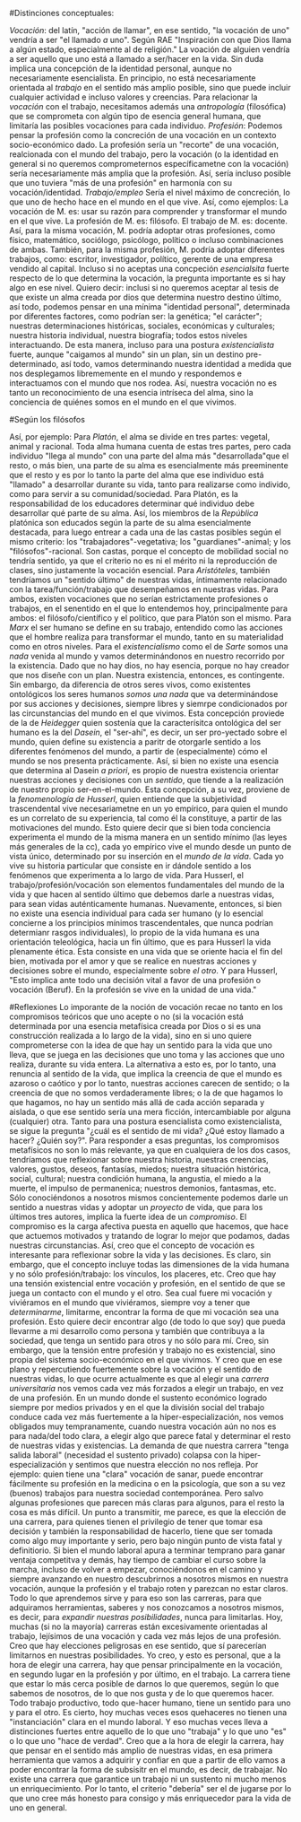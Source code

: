 #Distinciones conceptuales:

*Vocación*: del latín, "acción de llamar", en ese sentido, "la vocación de uno" vendría a ser "el llamado *a* uno". Según RAE "Inspiración con que Dios llama a algún estado, especialmente al de religión."
La voación de alguien vendría a ser aquello que uno está a llamado a ser/hacer en la vida. Sin duda implica una concepción de la identidad personal, aunque no necesariamente esencialista. En principio, no está necesariamente orientada al *trabajo* en el sentido más amplio posible, sino que puede incluir cualquier actividad e incluso valores y creencias. Para relacionar la _vocación_ con el trabajo, necesitamos además una _antropología_ (filosófica) que se comprometa con algún tipo de esencia general humana, que limitaría las posibles vocaciones para cada individuo. 
_Profesión_: Podemos pensar la profesión como la concreción de una vocación en un contexto socio-económico dado. La profesión sería un "recorte" de una vocación, realcionada con el mundo del trabajo, pero la vocación (o la identidad en general si no queremos comprometernos específicametne con la vocación) sería necesariamente más amplia que la profesión. Así, sería incluso posible que uno tuviera "más de una profesión" en harmonía con su vocación/identidad.
_Trabajo/empleo_ Sería el nivel máximo de concreción, lo que uno de hecho hace en el mundo en el que vive.
Así, como ejemplos:
La vocación de M. es: usar su razón para comprender y transformar el mundo en el que vive.
La profesión de M. es: filósofo.
El trabajo de M. es: docente.
Así, para la misma vocación, M. podría adoptar otras profesiones, como físico, matemático, sociólogo, psicólogo, político o incluso combinaciones de ambas. También, para la misma profesión, M. podría adoptar diferentes trabajos, como: escritor, investigador, político, gerente de una empresa vendido al capital.
Incluso si no aceptas una concpeción _esencialsita_ fuerte respecto de lo que determina la vocación, la pregunta importante es si hay algo en ese nivel. Quiero decir: inclusi si no queremos aceptar al tesis de que existe un alma creada por dios que determina nuestro destino último, así todo, podemos pensar en una mínima "identidad personal", determinada por diferentes factores, como podrían ser: la genética; "el carácter"; nuestras determinaciones históricas, sociales, económicas y culturales; nuestra historia individual, nuestra biografía; todos estos niveles interactuando. De esta manera, incluso para una postura _existencialista_ fuerte, aunque "caigamos al mundo" sin un plan, sin un destino pre-determinado, así todo, vamos determinando nuestra identidad a medida que nos desplegamos librememente en el mundo y respondemos e interactuamos con el mundo que nos rodea. Así, nuestra vocación no es tanto un reconocimiento de una esencia intríseca del alma, sino la conciencia de quiénes somos en el mundo en el que vivimos.

#Según los filósofos

Así, por ejemplo:
Para _Platón_, el alma se divide en tres partes: vegetal, animal y racional. Toda alma humana cuenta de estas tres partes, pero cada individuo "llega al mundo" con una parte del alma más "desarrollada"que el resto, o más bien, una parte de su alma es esencialmente más preeminente que el resto y es por lo  tanto la parte del alma que ese individuo está "llamado" a desarrollar durante su vida, tanto para realizarse como individo, como para servir a su comunidad/sociedad. Para Platón, es la responsabilidad de los educadores determinar qué individuo debe desarrollar qué parte de su alma. Así, los miembros de la _República_ platónica son educados según la parte de su alma esencialmente destacada, para luego entrear a cada una de las castas posibles según el mismo criterio: los "trabajadores"-vegetativa; los "guardianes"-animal; y los "filósofos"-racional. Son castas, porque el concepto de mobilidad social no tendría sentido, ya que el criterio no es ni el mérito ni la reproducción de clases, sino justamente la vocación esencial.
Para _Aristóteles_, también tendríamos un "sentido último" de nuestras vidas, íntimamente relacionado con la tarea/función/trabajo que desempeñamos en nuestras vidas. 
Para ambos, existen vocaciones que no serían estrictamente profesiones o trabajos, en el senentido en el que lo entendemos hoy, principalmente para ambos: el filósofo/científico y el político, que para Platón son el mismo. 
Para _Marx_ el ser humano se define en su trabajo, entendido como las acciones que el hombre realiza para transformar el mundo, tanto en su materialidad como en otros niveles. 
Para el _existencialismo_ como el de _Sarte_ somos una _nada_ venida al mundo y vamos determinándonos en nuestro recorrido por la existencia. Dado que no hay dios, no hay esencia, porque no hay creador que nos diseñe con un plan. Nuestra existencia, entonces, es contingente. Sin embargo, da diferencia de otros seres vivos, como existentes ontológicos los seres humanos _somos una nada_ que va determinándose por sus acciones y decisiones, siempre libres y siemrpe condicionados por las circunstancias del mundo en el que vivimos.
Esta concepción proviede de la de _Heidegger_ quien sostenía que la caracterísitca ontológica del ser humano es la del _Dasein_, el "ser-ahí", es decir, un ser pro-yectado sobre el mundo, quien define su existencia a paritr de otorgarle sentido a los diferentes fenómenos del mundo, a partir de (especialmente) cómo el mundo se nos presenta prácticamente. Así, si bien no existe una esencia que determina al Dasein _a priori_, es propio de nuestra existencia orientar nuestras acciones y decisiones con un _sentido_, que tiende a la realización de nuestro propio ser-en-el-mundo.
Esta concepción, a su vez, proviene de la _fenomenología de Husserl_, quien entiende que la subjetividad trascendental vive necesariametne en un yo empírico, para quien el mundo es un correlato de su experiencia, tal como él la constituye, a partir de las motivaciones del mundo. Esto quiere decir que si bien toda conciencia experimenta el mundo de la misma manera en un sentido mínimo (las leyes más generales de la cc), cada yo empírico vive el mundo desde un punto de vista único, determinado por su inserción en el _mundo de la vida_. Cada yo vive su historia particular que consiste en ir dándole sentido a los fenómenos que experimenta a lo largo de vida. Para Husserl, el trabajo/profesión/vocación son elementos fundamentales del mundo de la vida y que hacen al sentido último que debemos darle a nuestras vidas, para sean vidas auténticamente humanas. Nuevamente, entonces, si bien no existe una esencia individual para cada ser humano (y lo esencial concierne a los principios mínimos trascendentales, que nunca podrían determianr rasgos individuales), lo propio de la vida humana es una orientación teleológica, hacia un fin último, que es para Husserl la vida plenamente ética. Esta consiste en una vida que se oriente hacia el fin del bien, motivada por el amor y que se realice en nuestras acciones y decisiones sobre el mundo, especialmente sobre _el otro_. Y para Husserl, "Esto implica ante todo una decisión vital a favor de una profesión o vocación (Beruf). En la profesión se vive en la unidad de una vida."

#Reflexiones
Lo imporante de la noción de vocación recae no tanto en los compromisos teóricos que uno acepte o no (si la vocación está determinada por una esencia metafísica creada por Dios o si es una construcción realizada a lo largo de la vida), sino en si uno quiere comprometerse con la idea de que hay un sentido para la vida que uno lleva, que se juega en las decisiones que uno toma y las acciones que uno realiza, durante su vida entera. La alternativa a esto es, por lo tanto, una renuncia al sentido de la vida, que implica la creencia de que el mundo es azaroso o caótico y por lo tanto, nuestras acciones carecen de sentido; o la creencia de que no somos verdaderamente libres; o la de que hagamos lo que hagamos, no hay un sentido más allá de cada acción separada y aislada, o que ese sentido sería una mera ficción, intercambiable por alguna (cualquier) otra.
Tanto para una postura esencialista como existencialista, se sigue la pregunta "¿cuál es el sentido de mi vida? ¿Qué estoy llamado a hacer? ¿Quién soy?". Para responder a esas preguntas, los compromisos metafísicos no son lo más relevante, ya que en cualquiera de los dos casos, tendríamos que reflexionar sobre nuestra historia, nuestras creencias, valores, gustos, deseos, fantasías, miedos; nuestra situación histórica, social, cultural; nuestra condición humana, la angustia, el miedo a la muerte, el impulso de permanenica; nuestros demonios, fantasmas, etc. Sólo conociéndonos a nosotros mismos concientemente podemos darle un sentido a nuestras vidas y adoptar un _proyecto_ de vida, que para los últimos tres autores, implica la fuerte idea de un _compromiso_. El compromiso es la carga afectiva puesta en aquello que hacemos, que hace que actuemos motivados y tratando de lograr lo mejor que podamos, dadas nuestras circunstancias.
Así, creo que el concepto de vocación es interesante para reflexionar sobre la vida y las decisiones. Es claro, sin embargo, que el concepto incluye todas las dimensiones de la vida humana y no sólo profesión/trabajo: los vínculos, los placeres, etc. Creo que hay una tensión existencial entre vocación y profesión, en el sentido de que se juega un contacto con el mundo y el otro. Sea cual fuere mi vocación y viviéramos en el mundo que viviéramos, siempre voy a tener que _determinarme_, limitarme, encontrar la forma de que mi vocación sea una profesión. Esto quiere decir encontrar algo (de todo lo que soy) que pueda llevarme a mi desarrollo como persona y también que contribuya a la sociedad, que tenga un sentido para otros y no sólo para mí. Creo, sin embargo, que la tensión entre profesión y trabajo no es existencial, sino propia del sistema socio-económico en el que vivimos. Y creo que en ese plano y repercutiendo fuertemente sobre la vocación y el sentido de nuestras vidas, lo que ocurre actualmente es que al elegir una _carrera universitaria_ nos vemos cada vez más forzados a elegir un trabajo, en vez de una profesión. En un mundo donde el sustento económico logrado siempre por medios privados y en el que la división social del trabajo conduce cada vez más fuertemente a la híper-especialización, nos vemos obligados muy tempranamente, cuando nuestra vocación aún no nos es para nada/del todo clara, a elegir algo que parece fatal y determinar el resto de nuestras vidas y existencias. La demanda de que nuestra carrera "tenga salida laboral" (necesidad el sustento privado) colapsa con la hiper-especialización y sentimos que nuestra elección no nos refleja. 
Por ejemplo: quien tiene una "clara" vocación de sanar, puede encontrar fácilmente su profesión en la medicina o en la psicología, que son a su vez (buenos) trabajos para nuestra sociedad contemporánea. Pero salvo algunas profesiones que parecen más claras para algunos, para el resto la cosa es más difícil. 
Un punto a transmitir, me parece, es que la elección de una carrera, para quienes tienen el privilegio de tener que tomar esa decisión y también la responsabilidad de hacerlo, tiene que ser tomada como algo muy importante y serio, pero bajo ningún punto de vista fatal y definitiorio. Si bien el mundo laboral apura a terminar temprano para ganar ventaja competitva y demás, hay tiempo de cambiar el curso sobre la marcha, incluso de volver a empezar, conociéndonos en el camino y siempre avanzando en nuestro descubrirnos a nosotros mismos en nuestra vocación, aunque la profesión y el trabajo roten y parezcan no estar claros. Todo lo que aprendemos sirve y para eso son las carreras, para que adquiramos herramientas, saberes y nos conozcamos a nosotros mismos, es decir, para _expandir nuestras posibilidades_, nunca para limitarlas. Hoy, muchas (si no la mayoría) carreras están excesivamente orientadas al trabajo, lejísimos de una vocación y cada vez más lejos de una profesión. Creo que hay elecciones peligrosas en ese sentido, que sí parecerían limitarnos en nuestras posibilidades. 
Yo creo, y esto es personal, que a la hora de elegir una carrera, hay que pensar principalmente en la vocación, en segundo lugar en la profesión y por último, en el trabajo. La carrera tiene que estar lo más cerca posible de darnos lo que queremos, según lo que sabemos de nosotros, de lo que nos gusta y de lo que queremos hacer. Todo trabajo productivo, todo que-hacer humano, tiene un sentido para uno y para el otro. Es cierto, hoy muchas veces esos quehaceres no tienen una "instanciación" clara en el mundo laboral. Y eso muchas veces lleva a distinciones fuertes entre aquello de lo que uno "trabaja" y lo que uno "es" o lo que uno "hace de verdad". Creo que a la hora de elegir la carrera, hay que pensar en el sentido más amplio de nuestras vidas, en esa primera herramienta que vamos a adquirir y confiar en que a partir de ello vamos a poder encontrar la forma de subsisitr en el mundo, es decir, de trabajar. No existe una carrera que garantice un trabajo ni un sustento ni mucho menos un enriquecimiento. Por lo tanto, el criterio "debería" ser el de jugarse por lo que uno cree más honesto para consigo y más enriquecedor para la vida de uno en general.